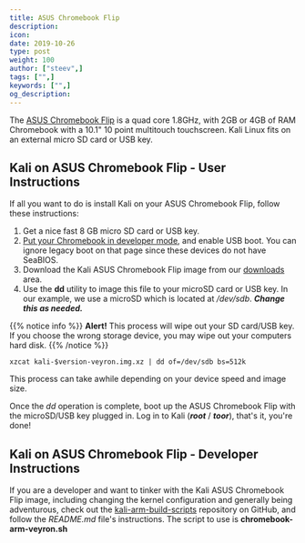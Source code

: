```yaml
---
title: ASUS Chromebook Flip
description:
icon:
date: 2019-10-26
type: post
weight: 100
author: ["steev",]
tags: ["",]
keywords: ["",]
og_description:
---
```


The [ASUS Chromebook Flip](https://www.asus.com/us/Notebooks/ASUS_Chromebook_Flip_C100PA/) is a quad core 1.8GHz, with 2GB or 4GB of RAM Chromebook with a 10.1" 10 point multitouch touchscreen. Kali Linux fits on an external micro SD card or USB key.

## Kali on ASUS Chromebook Flip - User Instructions

If all you want to do is install Kali on your ASUS Chromebook Flip, follow these instructions:

1. Get a nice fast 8 GB micro SD card or USB key.
2. [Put your Chromebook in developer mode](http://www.chromium.org/chromium-os/developer-information-for-chrome-os-devices/acer-c720-chromebook), and enable USB boot.  You can ignore legacy boot on that page since these devices do not have SeaBIOS.
3. Download the Kali ASUS Chromebook Flip image from our [downloads](https://www.offensive-security.com/kali-linux-arm-images/) area.
4. Use the **dd** utility to image this file to your microSD card or USB key. In our example, we use a microSD which is located at _/dev/sdb_. **_Change this as needed._**

{{% notice info %}}
**Alert!** This process will wipe out your SD card/USB key. If you choose the wrong storage device, you may wipe out your computers hard disk.
{{% /notice %}}

```
xzcat kali-$version-veyron.img.xz | dd of=/dev/sdb bs=512k
```

This process can take awhile depending on your device speed and image size.

Once the _dd_ operation is complete, boot up the ASUS Chromebook Flip with the microSD/USB key plugged in. Log in to Kali (_**root**_ / _**toor**_), that's it, you're done!

## Kali on ASUS Chromebook Flip - Developer Instructions

If you are a developer and want to tinker with the Kali ASUS Chromebook Flip image, including changing the kernel configuration and generally being adventurous, check out the [kali-arm-build-scripts](https://gitlab.com/kalilinux/build-scripts/kali-arm) repository on GitHub, and follow the _README.md_ file's instructions.  The script to use is **chromebook-arm-veyron.sh**
